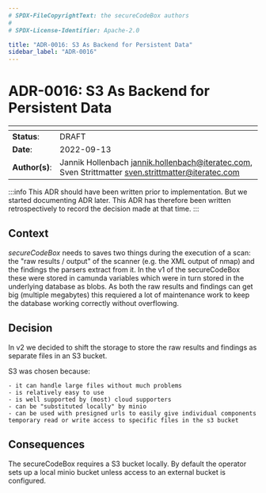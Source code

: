 ```yaml
---
# SPDX-FileCopyrightText: the secureCodeBox authors
#
# SPDX-License-Identifier: Apache-2.0

title: "ADR-0016: S3 As Backend for Persistent Data"
sidebar_label: "ADR-0016"
---
```


# ADR-0016: S3 As Backend for Persistent Data

| <!-- -->       | <!-- -->                                                                                               |
| -------------- | ------------------------------------------------------------------------------------------------------ |
| **Status**:    | DRAFT                                                                                                  |
| **Date**:      | 2022-09-13                                                                                             |
| **Author(s)**: | Jannik Hollenbach <jannik.hollenbach@iteratec.com>, Sven Strittmatter <sven.strittmatter@iteratec.com> |

:::info
This ADR should have been written prior to implementation. But we started documenting ADR later. This ADR has therefore been written retrospectively to record the decision made at that time.
:::

## Context

_secureCodeBox_ needs to saves two things during the execution of a scan: the "raw results / output" of the scanner (e.g. the XML output of nmap) and the findings the parsers extract from it. In the v1 of the secureCodeBox these were stored in camunda variables which were in turn stored in the underlying database as blobs. As both the raw results and findings can get big (multiple megabytes) this requiered a lot of maintenance work to keep the database working correctly without overflowing.

## Decision

In v2 we decided to shift the storage to store the raw results and findings as separate files in an S3 bucket.

S3 was chosen because:

    - it can handle large files without much problems
    - is relatively easy to use
    - is well supported by (most) cloud supporters
    - can be "substituted locally" by minio
    - can be used with presigned urls to easily give individual components temporary read or write access to specific files in the s3 bucket

## Consequences

The secureCodeBox requires a S3 bucket locally.
By default the operator sets up a local minio bucket unless access to an external bucket is configured.
